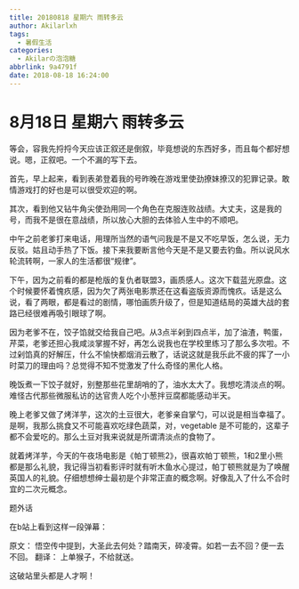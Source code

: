 ```yaml
---
title: 20180818 星期六 雨转多云
author: Akilarlxh
tags:
  - 暑假生活
categories:
  - Akilarの泡泡糖
abbrlink: 9a4791f
date: 2018-08-18 16:24:00
---
```

# 8月18日 星期六 雨转多云

等会，容我先捋捋今天应该正叙还是倒叙，毕竟想说的东西好多，而且每个都好想说。嗯，正叙吧。一个不漏的写下去。

首先，早上起来，看到表弟登着我的号昨晚在游戏里使劲撩妹撩汉的犯罪记录。敢情游戏打的好也是可以很受欢迎的啊。

其次，看到他又钻牛角尖使劲用同一个角色在克服连败战绩。大丈夫，这是我的号，而我不是很在意战绩，所以放心大胆的去体验人生中的不顺吧。

中午之前老爹打来电话，用理所当然的语气问我是不是又不吃早饭，怎么说，无力反驳。姑且动手热了下饭。接下来我要断言他今天是不是又要去钓鱼。所以说风水轮流转啊，一家人的生活都很“规律”。

下午，因为之前看的都是枪版的复仇者联盟3，画质感人。这次下载蓝光原盘。这个时候要怀着愧疚感，因为欠了两张电影票还在这看盗版资源而愧疚。话是这么说，看了两眼，都是看过的剧情，哪怕画质升级了，但是知道结局的英雄大战的套路已经很难再吸引眼球了啊。

因为老爹不在，饺子馅就交给我自己吧。从3点半剁到四点半，加了油渣，鸭蛋，芹菜，老爹还担心我咸淡掌握不好，再怎么说我也在学校里练习了那么多次啦。不过剁馅真的好解压，什么不愉快都烟消云散了，话说这就是我乐此不疲的挥了一小时菜刀的理由吗？总觉得不知不觉激发了什么奇怪的黑化人格。

晚饭煮一下饺子就好，别整那些花里胡哨的了，油水太大了。我想吃清淡点的啊。难怪古代那些微服私访的达官贵人吃个小葱拌豆腐都能感动半天。

晚上老爹又做了烤洋芋，这次的土豆很大，老爹亲自掌勺，可以说是相当幸福了。是啊，我那么挑食又不可能喜欢吃绿色蔬菜，对，vegetable 是不可能的，这辈子都不会爱吃的。那么土豆对我来说就是所谓清淡点的食物了。

就着烤洋芋，今天的午夜场电影是《帕丁顿熊2》，很喜欢帕丁顿熊，1和2里小熊都是那么礼貌，我记得当初看影评时就有听木鱼水心提过，帕丁顿熊就是为了唤醒英国人的礼貌。仔细想想绅士最初是个非常正直的概念啊。好像乱入了什么不合时宜的二次元概念。

题外话

在b站上看到这样一段弹幕：

原文：
悟空传中提到，大圣此去何处？踏南天，碎凌霄。如若一去不回？便一去不回。
翻译：
上单猴子，不给就送。

这破站里头都是人才啊！




